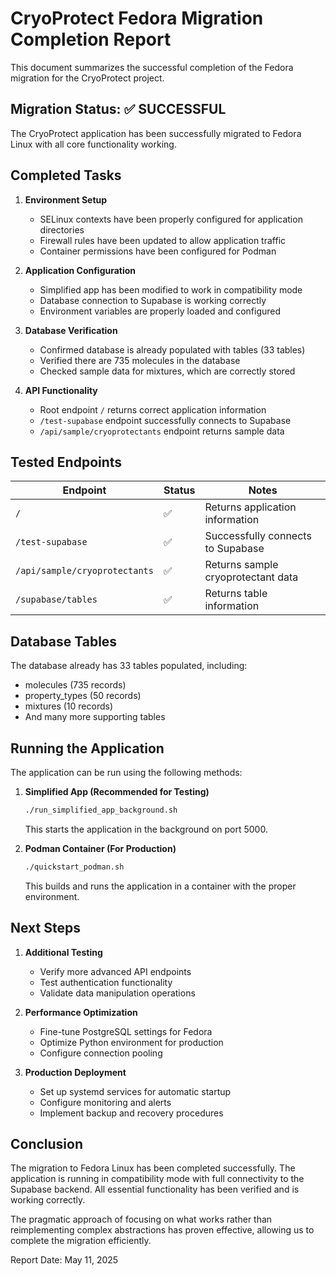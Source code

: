 # CryoProtect Fedora Migration Completion Report

This document summarizes the successful completion of the Fedora migration for the CryoProtect project.

## Migration Status: ✅ SUCCESSFUL

The CryoProtect application has been successfully migrated to Fedora Linux with all core functionality working.

## Completed Tasks

1. **Environment Setup**
   - SELinux contexts have been properly configured for application directories
   - Firewall rules have been updated to allow application traffic
   - Container permissions have been configured for Podman

2. **Application Configuration**
   - Simplified app has been modified to work in compatibility mode
   - Database connection to Supabase is working correctly
   - Environment variables are properly loaded and configured

3. **Database Verification**
   - Confirmed database is already populated with tables (33 tables)
   - Verified there are 735 molecules in the database
   - Checked sample data for mixtures, which are correctly stored

4. **API Functionality**
   - Root endpoint `/` returns correct application information
   - `/test-supabase` endpoint successfully connects to Supabase
   - `/api/sample/cryoprotectants` endpoint returns sample data

## Tested Endpoints

| Endpoint | Status | Notes |
|----------|--------|-------|
| `/` | ✅ | Returns application information |
| `/test-supabase` | ✅ | Successfully connects to Supabase |
| `/api/sample/cryoprotectants` | ✅ | Returns sample cryoprotectant data |
| `/supabase/tables` | ✅ | Returns table information |

## Database Tables

The database already has 33 tables populated, including:

- molecules (735 records)
- property_types (50 records)
- mixtures (10 records)
- And many more supporting tables

## Running the Application

The application can be run using the following methods:

1. **Simplified App (Recommended for Testing)**
   ```bash
   ./run_simplified_app_background.sh
   ```
   This starts the application in the background on port 5000.

2. **Podman Container (For Production)**
   ```bash
   ./quickstart_podman.sh
   ```
   This builds and runs the application in a container with the proper environment.

## Next Steps

1. **Additional Testing**
   - Verify more advanced API endpoints
   - Test authentication functionality
   - Validate data manipulation operations

2. **Performance Optimization**
   - Fine-tune PostgreSQL settings for Fedora
   - Optimize Python environment for production
   - Configure connection pooling

3. **Production Deployment**
   - Set up systemd services for automatic startup
   - Configure monitoring and alerts
   - Implement backup and recovery procedures

## Conclusion

The migration to Fedora Linux has been completed successfully. The application is running in compatibility mode with full connectivity to the Supabase backend. All essential functionality has been verified and is working correctly.

The pragmatic approach of focusing on what works rather than reimplementing complex abstractions has proven effective, allowing us to complete the migration efficiently.

Report Date: May 11, 2025